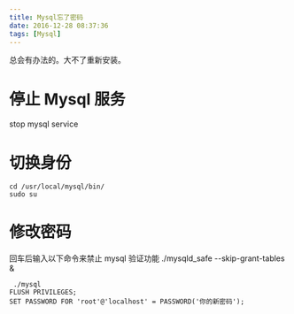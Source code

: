 ```yaml
---
title: Mysql忘了密码
date: 2016-12-28 08:37:36
tags: [Mysql]
---
```


总会有办法的。大不了重新安装。
<!--more-->

# 停止 Mysql 服务
stop mysql service
# 切换身份
```shell
cd /usr/local/mysql/bin/
sudo su
```
# 修改密码
回车后输入以下命令来禁止 mysql 验证功能 ./mysqld_safe --skip-grant-tables &
```shell
 ./mysql
FLUSH PRIVILEGES;
SET PASSWORD FOR 'root'@'localhost' = PASSWORD('你的新密码');
```
